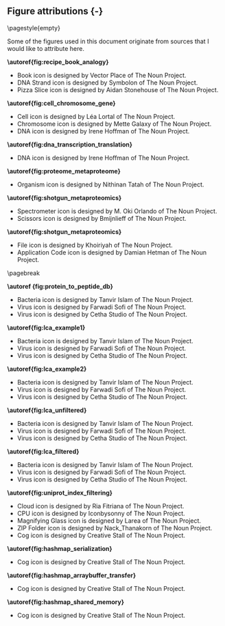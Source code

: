 ## Figure attributions {-}

\pagestyle{empty}

Some of the figures used in this document originate from sources that I would like to attribute here.

**\autoref{fig:recipe_book_analogy}**

* Book icon is designed by Vector Place of The Noun Project.
* DNA Strand icon is designed by Symbolon of The Noun Project.
* Pizza Slice icon is designed by Aidan Stonehouse of The Noun Project.

**\autoref{fig:cell_chromosome_gene}**

* Cell icon is designed by Léa Lortal of The Noun Project.
* Chromosome icon is designed by Mette Galaxy of The Noun Project.
* DNA icon is designed by Irene Hoffman of The Noun Project.


**\autoref{fig:dna_transcription_translation}**

* DNA icon is designed by Irene Hoffman of The Noun Project.


**\autoref{fig:proteome_metaproteome}**

* Organism icon is designed by Nithinan Tatah of The Noun Project.


**\autoref{fig:shotgun_metaproteomics}**

* Spectrometer icon is designed by M. Oki Orlando of The Noun Project.
* Scissors icon is designed by Bmijnlieff of The Noun Project.


**\autoref{fig:shotgun_metaproteomics}**

* File icon is designed by Khoiriyah of The Noun Project.
* Application Code icon is designed by Damian Hetman of The Noun Project.


\pagebreak

**\autoref {fig:protein_to_peptide_db}**

* Bacteria icon is designed by Tanvir Islam of The Noun Project.
* Virus icon is designed by Farwadi Sofi of The Noun Project.
* Virus icon is designed by Cetha Studio of The Noun Project.


**\autoref{fig:lca_example1}**

* Bacteria icon is designed by Tanvir Islam of The Noun Project.
* Virus icon is designed by Farwadi Sofi of The Noun Project.
* Virus icon is designed by Cetha Studio of The Noun Project.


**\autoref{fig:lca_example2}**

* Bacteria icon is designed by Tanvir Islam of The Noun Project.
* Virus icon is designed by Farwadi Sofi of The Noun Project.
* Virus icon is designed by Cetha Studio of The Noun Project.


**\autoref{fig:lca_unfiltered}**

* Bacteria icon is designed by Tanvir Islam of The Noun Project.
* Virus icon is designed by Farwadi Sofi of The Noun Project.
* Virus icon is designed by Cetha Studio of The Noun Project.


**\autoref{fig:lca_filtered}**

* Bacteria icon is designed by Tanvir Islam of The Noun Project.
* Virus icon is designed by Farwadi Sofi of The Noun Project.
* Virus icon is designed by Cetha Studio of The Noun Project.


**\autoref{fig:uniprot_index_filtering}**

* Cloud icon is designed by Ria Fitriana of The Noun Project.
* CPU icon is designed by Iconbysonny of The Noun Project.
* Magnifying Glass icon is designed by Larea of The Noun Project.
* ZIP Folder icon is designed by Nack_Thanakorn of The Noun Project.
* Cog icon is designed by Creative Stall of The Noun Project.


**\autoref{fig:hashmap_serialization}**

* Cog icon is designed by Creative Stall of The Noun Project.


**\autoref{fig:hashmap_arraybuffer_transfer}**

* Cog icon is designed by Creative Stall of The Noun Project.


**\autoref{fig:hashmap_shared_memory}**

* Cog icon is designed by Creative Stall of The Noun Project.
